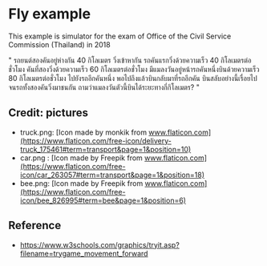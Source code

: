 # Fly example

This example is simulator for the exam of Office of the Civil Service Commission (Thailand) in 2018

"
รถยนต์สองคันอยู่ห่างกัน 40 กิโลเมตร วิ่งเข้าหากัน รถคันแรกวิ่งด้วยความเร็ว 40 กิโลเมตรต่อชั่วโมง คันที่สองวิ่งด้วยความเร็ว 60 กิโลเมตรต่อชั่วโมง มีแมลงวันอยู่หน้ารถคันหนึ่งบินด้วยความเร็ว 80 กิโลเมตรต่อชั่วโมง ไปยังรถอีกคันหนึ่ง พอไปถึงแล้วบินกลับมาที่รถอีกคัน บินสลับอย่างนี้เรื่อยไปจนรถทั้งสองคันวิ่งมาชนกัน ถามว่าแมลงวันตัวนี้บินได้ระยะทางกี่กิโลเมตร?
"

## Credit: pictures
* truck.png: [Icon made by monkik from www.flaticon.com](https://www.flaticon.com/free-icon/delivery-truck_175461#term=transport&page=1&position=10)
* car.png : [Icon made by Freepik from www.flaticon.com](https://www.flaticon.com/free-icon/car_263057#term=transport&page=1&position=18)
* bee.png: [Icon made by Freepik from www.flaticon.com](https://www.flaticon.com/free-icon/bee_826995#term=bee&page=1&position=6)

## Reference
* https://www.w3schools.com/graphics/tryit.asp?filename=trygame_movement_forward


